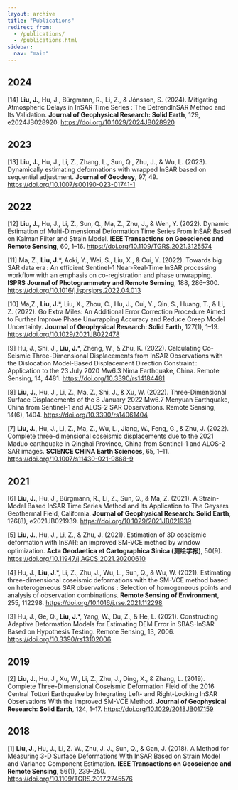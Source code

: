 ```yaml
---
layout: archive
title: "Publications"
redirect_from: 
  - /publications/
  - /publications.html
sidebar:
  nav: "main"
---
```


2024
---
[14] **Liu, J.**, Hu, J., Bürgmann, R., Li, Z., & Jónsson, S. (2024). Mitigating Atmospheric Delays in InSAR Time Series : The DetrendInSAR Method and Its Validation. **Journal of Geophysical Research: Solid Earth**, 129, e2024JB028920. https://doi.org/10.1029/2024JB028920

2023
---
[13] **Liu, J.**, Hu, J., Li, Z., Zhang, L., Sun, Q., Zhu, J., & Wu, L. (2023). Dynamically estimating deformations with wrapped InSAR based on sequential adjustment. **Journal of Geodesy**, 97, 49. https://doi.org/10.1007/s00190-023-01741-1

2022
--
[12] **Liu, J.**, Hu, J., Li, Z., Sun, Q., Ma, Z., Zhu, J., & Wen, Y. (2022). Dynamic Estimation of Multi-Dimensional Deformation Time Series From InSAR Based on Kalman Filter and Strain Model. **IEEE Transactions on Geoscience and Remote Sensing**, 60, 1–16. https://doi.org/10.1109/TGRS.2021.3125574

[11] Ma, Z., **Liu, J.***, Aoki, Y., Wei, S., Liu, X., & Cui, Y. (2022). Towards big SAR data era : An efficient Sentinel-1 Near-Real-Time InSAR processing workflow with an emphasis on co-registration and phase unwrapping. **ISPRS Journal of Photogrammetry and Remote Sensing**, 188, 286–300. https://doi.org/10.1016/j.isprsjprs.2022.04.013

[10] Ma,Z., **Liu, J.***, Liu, X., Zhou, C., Hu, J., Cui, Y., Qin, S., Huang, T., & Li, Z. (2022). Go Extra Miles: An Additional Error Correction Procedure Aimed to Further Improve Phase Unwrapping Accuracy and Reduce Creep Model Uncertainty. **Journal of Geophysical Research: Solid Earth**, 127(1), 1–19. https://doi.org/10.1029/2021JB022478

[9] Hu, J., Shi, J., **Liu, J.***, Zheng, W., & Zhu, K. (2022). Calculating Co-Seismic Three-Dimensional Displacements from InSAR Observations with the Dislocation Model-Based Displacement Direction Constraint : Application to the 23 July 2020 Mw6.3 Nima Earthquake, China. Remote Sensing, 14, 4481. https://doi.org/10.3390/rs14184481

[8] **Liu, J.**, Hu, J., Li, Z., Ma, Z., Shi, J., & Xu, W. (2022). Three-Dimensional Surface Displacements of the 8 January 2022 Mw6.7 Menyuan Earthquake, China from Sentinel-1 and ALOS-2 SAR Observations. Remote Sensing, 14(6), 1404. https://doi.org/10.3390/rs14061404

[7] **Liu, J.**, Hu, J., Li, Z., Ma, Z., Wu, L., Jiang, W., Feng, G., & Zhu, J. (2022). Complete three-dimensional coseismic displacements due to the 2021 Maduo earthquake in Qinghai Province, China from Sentinel-1 and ALOS-2 SAR images. **SCIENCE CHINA Earth Sciences**, 65, 1–11. https://doi.org/10.1007/s11430-021-9868-9


2021
--
[6] **Liu, J.**, Hu, J., Bürgmann, R., Li, Z., Sun, Q., & Ma, Z. (2021). A Strain-Model Based InSAR Time Series Method and Its Application to The Geysers Geothermal Field, California. **Journal of Geophysical Research: Solid Earth**, 126(8), e2021JB021939. https://doi.org/10.1029/2021JB021939

[5] **Liu, J.**, Hu, J., Li, Z., & Zhu, J. (2021). Estimation of 3D coseismic deformation with InSAR: an improved SM-VCE method by window optimization. **Acta Geodaetica et Cartographica Sinica (测绘学报)**, 50(9). https://doi.org/10.11947/j.AGCS.2021.20200610

[4] Hu, J., **Liu, J.***, Li, Z., Zhu, J., Wu, L., Sun, Q., & Wu, W. (2021). Estimating three-dimensional coseismic deformations with the SM-VCE method based on heterogeneous SAR observations : Selection of homogeneous points and analysis of observation combinations. **Remote Sensing of Environment**, 255, 112298. https://doi.org/10.1016/j.rse.2021.112298

[3] Hu, J., Ge, Q., **Liu, J.***, Yang, W., Du, Z., & He, L. (2021). Constructing Adaptive Deformation Models for Estimating DEM Error in SBAS-InSAR Based on Hypothesis Testing. Remote Sensing, 13, 2006. https://doi.org/10.3390/rs13102006


2019
--
[2] **Liu, J.**, Hu, J., Xu, W., Li, Z., Zhu, J., Ding, X., & Zhang, L. (2019). Complete Three-Dimensional Coseismic Deformation Field of the 2016 Central Tottori Earthquake by Integrating Left- and Right-Looking InSAR Observations With the Improved SM-VCE Method. **Journal of Geophysical Research: Solid Earth**, 124, 1–17. https://doi.org/10.1029/2018JB017159

2018
--
[1] **Liu, J.**, Hu, J., Li, Z. W., Zhu, J. J., Sun, Q., & Gan, J. (2018). A Method for Measuring 3-D Surface Deformations With InSAR Based on Strain Model and Variance Component Estimation. **IEEE Transactions on Geoscience and Remote Sensing**, 56(1), 239–250. https://doi.org/10.1109/TGRS.2017.2745576
